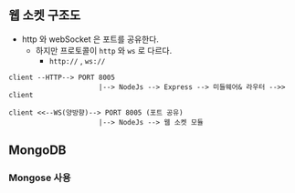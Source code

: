 ## 웹 소켓 구조도

* http 와 webSocket 은 포트를 공유한다.
  * 하지만 프로토콜이 `http` 와 `ws` 로 다르다.
    * `http://` , `ws://`
```
client --HTTP--> PORT 8005 
                      |--> NodeJs --> Express --> 미들웨어& 라우터 -->> client

client <<--WS(양방향)--> PORT 8005 (포트 공유)
                      |--> NodeJs --> 웹 소켓 모듈
```  

## MongoDB
### Mongose 사용
